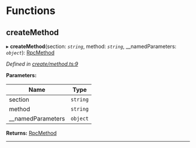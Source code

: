 

# Functions

<a id="createmethod"></a>

##  createMethod

▸ **createMethod**(section: *`string`*, method: *`string`*, __namedParameters: *`object`*): [RpcMethod](_types_.md#rpcmethod)

*Defined in [create/method.ts:9](https://github.com/polkadot-js/api/blob/4f55d19/packages/type-jsonrpc/src/create/method.ts#L9)*

**Parameters:**

| Name | Type |
| ------ | ------ |
| section | `string` |
| method | `string` |
| __namedParameters | `object` |

**Returns:** [RpcMethod](_types_.md#rpcmethod)

___

